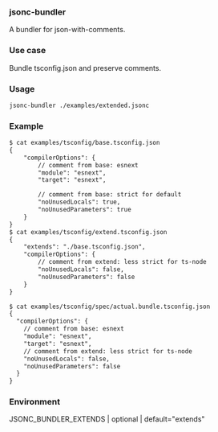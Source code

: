 ### jsonc-bundler

A bundler for json-with-comments.

### Use case

Bundle tsconfig.json and preserve comments.

### Usage

```sh
jsonc-bundler ./examples/extended.jsonc
```

### Example

```txt
$ cat examples/tsconfig/base.tsconfig.json
{
    "compilerOptions": {
        // comment from base: esnext
        "module": "esnext",
        "target": "esnext",

        // comment from base: strict for default
        "noUnusedLocals": true,
        "noUnusedParameters": true
    }
}
$ cat examples/tsconfig/extend.tsconfig.json
{
    "extends": "./base.tsconfig.json",
    "compilerOptions": {
        // comment from extend: less strict for ts-node
        "noUnusedLocals": false,
        "noUnusedParameters": false
    }
}

$ cat examples/tsconfig/spec/actual.bundle.tsconfig.json
{
  "compilerOptions": {
    // comment from base: esnext
    "module": "esnext",
    "target": "esnext",
    // comment from extend: less strict for ts-node
    "noUnusedLocals": false,
    "noUnusedParameters": false
  }
}
```

### Environment

JSONC_BUNDLER_EXTENDS | optional | default="extends"
